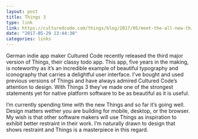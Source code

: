 ```yaml
---
layout: post
title: Things 3
type: link
link: https://culturedcode.com/things/blog/2017/05/meet-the-all-new-things/
date: "2017-05-29 13:44:30"
categories: links
---
```

German indie app maker Cultured Code recently released the third major version of Things, their classy todo app. This app, five years in the making, is noteworthy as it’s an incredible example of beautiful typography and iconography that carries a delightful user interface. I’ve bought and used previous versions of Things and have always admired Cultured Code’s attention to design. With Things 3 they’ve made one of the strongest statements yet for native platform software to be as beautiful as it is useful.

I’m currently spending time with the new Things and so far it’s going well. Design matters wether you are building for mobile, desktop, or the browser. My wish is that other software makers will use Things as inspiration to exhibit better restraint in their work. I’m naturally drawn to design that shows restraint and Things is a masterpiece in this regard.